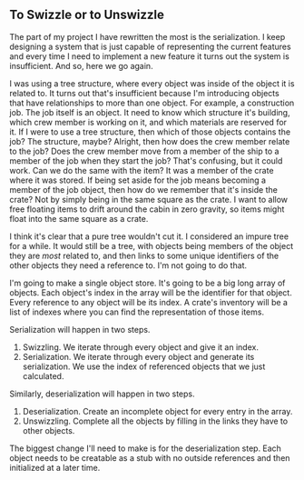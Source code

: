 ## To Swizzle or to Unswizzle

The part of my project I have rewritten the most is the serialization.  I keep designing a system that is just capable of representing the current features and every time I need to implement a new feature it turns out the system is insufficient.  And so, here we go again.

I was using a tree structure, where every object was inside of the object it is related to.  It turns out that's insufficient because I'm introducing objects that have relationships to more than one object.  For example, a construction job.  The job itself is an object.  It need to know which structure it's building, which crew member is working on it, and which materials are reserved for it.  If I were to use a tree structure, then which of those objects contains the job?  The structure, maybe?  Alright, then how does the crew member relate to the job?  Does the crew member move from a member of the ship to a member of the job when they start the job?  That's confusing, but it could work.  Can we do the same with the item?  It was a member of the crate where it was stored.  If being set aside for the job means becoming a member of the job object, then how do we remember that it's inside the crate?  Not by simply being in the same square as the crate.  I want to allow free floating items to drift around the cabin in zero gravity, so items might float into the same square as a crate.

I think it's clear that a pure tree wouldn't cut it.  I considered an impure tree for a while.  It would still be a tree, with objects being members of the object they are *most* related to, and then links to some unique identifiers of the other objects they need a reference to.  I'm not going to do that.

I'm going to make a single object store.  It's going to be a big long array of objects.  Each object's index in the array will be the identifier for that object.  Every reference to any object will be its index.  A crate's inventory will be a list of indexes where you can find the representation of those items.  

Serialization will happen in two steps.  

1. Swizzling.  We iterate through every object and give it an index.  
2. Serialization.  We iterate through every object and generate its serialization.  We use the index of referenced objects that we just calculated.

Similarly, deserialization will happen in two steps.

1. Deserialization.  Create an incomplete object for every entry in the array.
2. Unswizzling.  Complete all the objects by filling in the links they have to other objects.

The biggest change I'll need to make is for the deserialization step.  Each object needs to be creatable as a stub with no outside references and then initialized at a later time.
